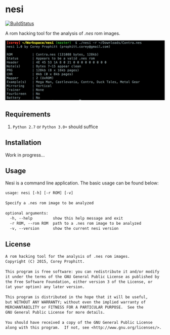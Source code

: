 nesi
====

[![BuildStatus](https://travis-ci.org/prophittcorey/nesi.svg?branch=master)](https://travis-ci.org/prophittcorey/nesi)

A rom hacking tool for the analysis of *.nes* rom images.

![alt text](screenshots/nesi-screenshot.png "A screenshot of nesi's output")

Requirements
------------

1. `Python 2.7` or `Python 3.0+` should suffice

Installation
------------

Work in progress...

Usage
-----

Nesi is a command line application. The basic usage can be found below:

    usage: nesi [-h] [-r ROM] [-v]

    Specify a .nes rom image to be analyzed

    optional arguments:
      -h, --help         show this help message and exit
      -r ROM, --rom ROM  path to a .nes rom image to be analyzed
      -v, --version      show the current nesi version

License
-------

    A rom hacking tool for the analysis of .nes rom images.
    Copyright (C) 2015, Corey Prophitt.

    This program is free software: you can redistribute it and/or modify
    it under the terms of the GNU General Public License as published by
    the Free Software Foundation, either version 3 of the License, or
    (at your option) any later version.

    This program is distributed in the hope that it will be useful,
    but WITHOUT ANY WARRANTY; without even the implied warranty of
    MERCHANTABILITY or FITNESS FOR A PARTICULAR PURPOSE.  See the
    GNU General Public License for more details.

    You should have received a copy of the GNU General Public License
    along with this program.  If not, see <http://www.gnu.org/licenses/>.


